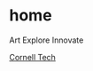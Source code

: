 # home

Art 
Explore
Innovate

[Cornell Tech](https://github.com/cornelltech/entrepreneurial-lens/wiki#week-1-imagining-startup-ideas)

